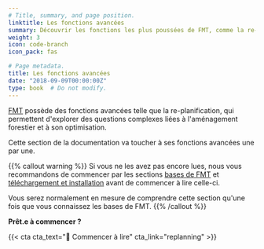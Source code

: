 ```yaml
---
# Title, summary, and page position.
linktitle: Les fonctions avancées
summary: Découvrir les fonctions les plus poussées de FMT, comme la re-planification.
weight: 3
icon: code-branch
icon_pack: fas

# Page metadata.
title: Les fonctions avancées
date: "2018-09-09T00:00:00Z"
type: book  # Do not modify.
---
```


[FMT](https://github.com/gcyr/FMT) possède des fonctions avancées telle que la re-planification, qui permettent d'explorer des questions complexes liées à l'aménagement forestier et à son optimisation.

Cette section de la documentation va toucher à ses fonctions avancées une par une.

{{% callout warning %}}
Si vous ne les avez pas encore lues, nous vous recommandons de commencer par les sections [bases de FMT](../basics) et [téléchargement et installation](../download_install) avant de commencer à lire celle-ci.

Vous serez normalement en mesure de comprendre cette section qu'une fois que vous connaissez les bases de FMT.
{{% /callout %}}

**Prêt.e à commencer ?**

{{< cta cta_text="📖 Commencer à lire" cta_link="replanning" >}}